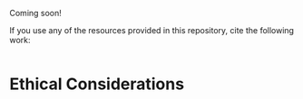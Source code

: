 Coming soon!

If you use any of the resources provided in this repository, cite the following work:
```
```

# Ethical Considerations
